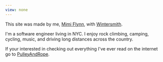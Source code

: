 ```yaml
---
view: none
---
```


This site was made by me, [Mimi Flynn][1], with [Wintersmith][2].

I'm a software engineer living in NYC. I enjoy rock climbing, camping, cycling, music, and driving long distances across the country.

If your interested in checking out everything I've ever read on the internet go to [PulleyAndRope][3].

[1]: http://mimiflynn.com
[2]: http://wintersmith.io
[3]: http://pulleyandrope.com

